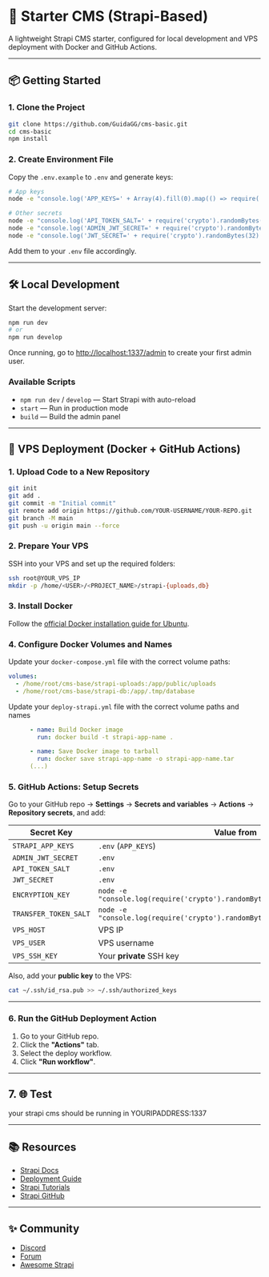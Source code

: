 # 🚀 Starter CMS (Strapi-Based)

A lightweight Strapi CMS starter, configured for local development and VPS deployment with Docker and GitHub Actions.

---

## 📦 Getting Started

### 1. Clone the Project

```bash
git clone https://github.com/GuidaGG/cms-basic.git
cd cms-basic
npm install
```

### 2. Create Environment File

Copy the `.env.example` to `.env` and generate keys:

```bash
# App keys
node -e "console.log('APP_KEYS=' + Array(4).fill(0).map(() => require('crypto').randomBytes(32).toString('base64')).join(','))"

# Other secrets
node -e "console.log('API_TOKEN_SALT=' + require('crypto').randomBytes(16).toString('hex'))"
node -e "console.log('ADMIN_JWT_SECRET=' + require('crypto').randomBytes(32).toString('hex'))"
node -e "console.log('JWT_SECRET=' + require('crypto').randomBytes(32).toString('hex'))"
```

Add them to your `.env` file accordingly.

---

## 🛠️ Local Development

Start the development server:

```bash
npm run dev
# or
npm run develop
```

Once running, go to [http://localhost:1337/admin](http://localhost:1337/admin) to create your first admin user.

### Available Scripts

- `npm run dev` / `develop` — Start Strapi with auto-reload
- `start` — Run in production mode
- `build` — Build the admin panel

---

## 🚀 VPS Deployment (Docker + GitHub Actions)

### 1. Upload Code to a New Repository

```bash
git init
git add .
git commit -m "Initial commit"
git remote add origin https://github.com/YOUR-USERNAME/YOUR-REPO.git
git branch -M main
git push -u origin main --force
```

### 2. Prepare Your VPS

SSH into your VPS and set up the required folders:

```bash
ssh root@YOUR_VPS_IP
mkdir -p /home/<USER>/<PROJECT_NAME>/strapi-{uploads,db}
```

### 3. Install Docker

Follow the [official Docker installation guide for Ubuntu](https://docs.docker.com/engine/install/ubuntu/).

### 4. Configure Docker Volumes and Names

Update your `docker-compose.yml` file with the correct volume paths:

```yaml
volumes:
  - /home/root/cms-base/strapi-uploads:/app/public/uploads
  - /home/root/cms-base/strapi-db:/app/.tmp/database
```
Update your `deploy-strapi.yml` file with the correct volume paths and names

```yaml
      - name: Build Docker image
        run: docker build -t strapi-app-name .

      - name: Save Docker image to tarball
        run: docker save strapi-app-name -o strapi-app-name.tar
      (...)
```

### 5. GitHub Actions: Setup Secrets

Go to your GitHub repo → **Settings** → **Secrets and variables** → **Actions** → **Repository secrets**, and add:

| Secret Key             | Value from              |
|------------------------|-------------------------|
| `STRAPI_APP_KEYS`      | `.env` (`APP_KEYS`)     |
| `ADMIN_JWT_SECRET`     | `.env`                  |
| `API_TOKEN_SALT`       | `.env`                  |
| `JWT_SECRET`           | `.env`                  |
| `ENCRYPTION_KEY`       |  `node -e "console.log(require('crypto').randomBytes(32).toString('base64'))"` | |
| `TRANSFER_TOKEN_SALT`  | `node -e "console.log(require('crypto').randomBytes(32).toString('base64'))"` |         |
| `VPS_HOST`             | VPS IP                  |
| `VPS_USER`             | VPS username            |
| `VPS_SSH_KEY`          | Your **private** SSH key|

Also, add your **public key** to the VPS:

```bash
cat ~/.ssh/id_rsa.pub >> ~/.ssh/authorized_keys
```

---

### 6. Run the GitHub Deployment Action

1. Go to your GitHub repo.
2. Click the **"Actions"** tab.
3. Select the deploy workflow.
4. Click **"Run workflow"**.

---

## 7. 🌐 Test

your strapi cms should be running in YOURIPADDRESS:1337

---

## 📚 Resources

- [Strapi Docs](https://docs.strapi.io)
- [Deployment Guide](https://docs.strapi.io/dev-docs/deployment)
- [Strapi Tutorials](https://strapi.io/tutorials)
- [Strapi GitHub](https://github.com/strapi/strapi)

---

## ✨ Community

- [Discord](https://discord.strapi.io)
- [Forum](https://forum.strapi.io)
- [Awesome Strapi](https://github.com/strapi/awesome-strapi)

